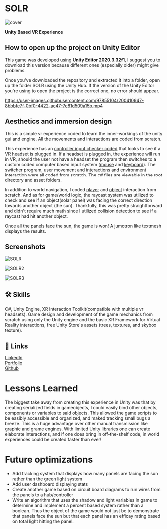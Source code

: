 # SOLR

![cover](https://user-images.githubusercontent.com/97855104/200453500-dd0e0823-1e27-4056-b28b-3d75d033d9a0.png)

**Unity Based VR Experience**

## How to open up the project on Unity Editor
This game was developed using **Unity Editor 2020.3.32f1**, I suggest you to download this version because different ones (especially older) might give problems.

Once you've downloaded the repository and extracted it into a folder, open up the folder SOLR using the Unity Hub. If the version of the Unity Editor you're using to open the project is the correct one, no error should appear.

https://user-images.githubusercontent.com/97855104/200410947-8bbbfe7f-0bf0-4422-ac47-7e81d509a15b.mp4

## Aesthetics and immersion design

This is a simple vr experience coded to learn the inner-workings of the unity gui and engine. All the movements and interactions are coded from scratch.

This experience has an [controller input checker coded](https://github.com/ronaldconn/SOLR/blob/main/Assets/Scripts/DetectVR.cs) that looks to see if a VR headset is plugged in. If a headset is plugged in, the experience will run in VR, should the user not have a headset the program then switches to a custom coded computer based input system ([mouse](https://github.com/ronaldconn/SOLR/blob/main/Assets/Scripts/MouseLook.cs) and [keyboard](https://github.com/ronaldconn/SOLR/blob/main/Assets/PlayerMovement.cs)). The switcher program, user movement and interactions and environment interaction were all coded from scratch. The c# files are viewable in the root directory and asset folders.

In addition to world navigation, I coded [player](https://github.com/ronaldconn/SOLR/blob/main/Assets/Scripts/PlayerInteractionController.cs) and [object](https://github.com/ronaldconn/SOLR/blob/main/Assets/Scripts/Interactable.cs) interaction from scratch. And as for game/world logic, the raycast system was utilized to check and see if an object(solar panel) was facing the correct direction towards another object (the sun). Thankfully, this was pretty straightforward and didn't require much math since I utilized collision detection to see if a raycast had hit another object.

Once all the panels face the sun, the game is won! A jumotron like textmesh displays the results.

## Screenshots
![SOLR](https://user-images.githubusercontent.com/97855104/200464133-47ddb4ae-0f3e-4ba8-a8dd-c2e1c432d812.png)

![SOLR2](https://user-images.githubusercontent.com/97855104/200464139-8bb61c52-1bab-4e0d-bd9b-d6d5837105d5.png)

![SOLR3](https://user-images.githubusercontent.com/97855104/200464145-3d46164f-1ff2-4fed-9c10-15261e0431ca.png)

## 🛠 Skills

C#, Unity Engine, XR Interaction Toolkit(compatible with multiple vr headsets). Game design and development of the game mechanics from scratch using only the Unity engine and the basic XR Framework for Virtual Reality interactions, free Unity Store's assets (trees, textures, and skybox texture).

## 🔗 Links

[LinkedIn](https://www.linkedin.com/in/aaronclamp/)</br>
[Portfolio](https://aaronclamp.netlify.app/)</br>
[Github](https://github.com/ronaldconn/)
 
# Lessons Learned

The biggest take away from creating this experience in Unity was that by creating serialized fields in gameobjects, I could easily bind other objects, components or variables to said objects. This allowed the game scripts to be easibly accessible and organized, and maked tracking small bugs a breeze. This is a huge advantage over other manual transmission like graphic and grame engines. With limited Unity libraries one can create elaborate interactions, and if one does bring in off-the-shelf code, in world experiences could be created faster than ever!

# Future optimizations

- Add tracking system that displays how many panels are facing the sun rather than the green light system
- Add user dashboard displaying stats
- Create another game based on circuit board diagrams to run wires from the panels to a hub/controller
- Write an algorithm that uses the shadow and light variables in game to determine and implement a percent based system rather than a boolean. Thus the object of the game would not just be to demonstrate that panels face the sun but that each panel has an efficay rating based on total light hitting the panel.
